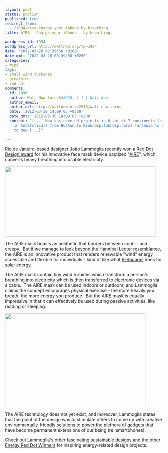 ```yaml
---
layout: post
status: publish
published: true
redirect_from:
  - /1994/aire-charge-your-iphone-by-breathing
title: AIRE.  Charge your iPhone - by breathing.

wordpress_id: 1994
wordpress_url: http://wattnow.org/?p=1994
date: '2012-03-28 08:39:58 +0200'
date_gmt: '2012-03-28 08:39:58 +0200'
categories:
- Wind
tags:
- small wind turbines
- breathing
- red dot
comments:
- id: 2096
  author: Watt Now turns&#8230; 1 ! | Watt Now
  author_email: ''
  author_url: http://wattnow.org/2010/watt-now-turns
  date: '2012-03-30 14:09:03 +0200'
  date_gmt: '2012-03-30 14:09:03 +0200'
  content: "[...] Now has covered projects in 6 out of 7 continents (call for projects
    in Antarctica!) from Boston to Rio&nbsp;to&nbsp;rural Tanzania to Scandinavia&nbsp;to&nbsp;Indonesia
    to New [...]"

---
```

<p>Rio de Janeiro-based designer Jo&atilde;o Lammoglia recently won a <a href="http://www.red-dot.sg/concept/porfolio/o_e/EG/B007.htm">Red Dot Design award</a> for his innovative face mask device baptized "<a href="http://www.joaolammoglia.net/#!products/photostackergallery0=0">AIRE</a>", which converts heavy breathing into usable electricity.</p>
<p><a href="http://www.joaolammoglia.net/#!products/photostackergallery0=0"><img class="alignnone  wp-image-1995" title="AIRE - product" src="{{ 'assets/from-wordpress/uploads/2012/03/AIRE-product.jpg' | relative_url }}" alt="" width="483" height="224" /></a></p>
<p>The AIRE mask boasts an aesthetic that borders between cool -- and creepy. &nbsp;But if we manage to look beyond the Hannibal Lecter resemblance, the AIRE is an innovative product that renders renewable "wind" energy accessible and flexible for individuals - kind of like what <a title="B-Squares: Modular Solar Powered Electrics." href="http://wattnow.org/181/b-squares-modular-solar-powered-electrics">B-Squares</a> does for solar energy.</p>
<p>The AIRE mask contain tiny wind turbines which transform a person's breathing into electricity which is then transferred to electronic devices via a cable. &nbsp;The AIRE mask can be used indoors or outdoors, and Lammoglia claims the concept encourages physical exercise - the more heavily you breath, the more energy you produce. &nbsp;But the AIRE mask is equally impressive in that it can effectively be used during passive activities, like reading or sleeping.</p>
<p><a href="http://www.joaolammoglia.net/#!products/photostackergallery0=0"><img class="alignnone  wp-image-1996" title="AIRE - use" src="{{ 'assets/from-wordpress/uploads/2012/03/AIRE-use.jpg' | relative_url }}" alt="" width="449" height="300" /></a></p>
<p>The AIRE technology does not yet exist, and moreover, Lammoglia states that the point of the design was to stimulate others to come up with creative environmentally-friendly solutions to power the plethora of gadgets that have become permanent extensions of our being (re. smartphones).</p>
<p>Check out Lammoglia's other fascinating <a href="http://www.joaolammoglia.net/#!">sustainable designs</a>&nbsp;and the other <a href="http://www.red-dot.sg/concept/porfolio/o_e/EG.htm">Energy Red Dot Winners</a>&nbsp;for inspiring energy-related design projects.</p>

<p>
